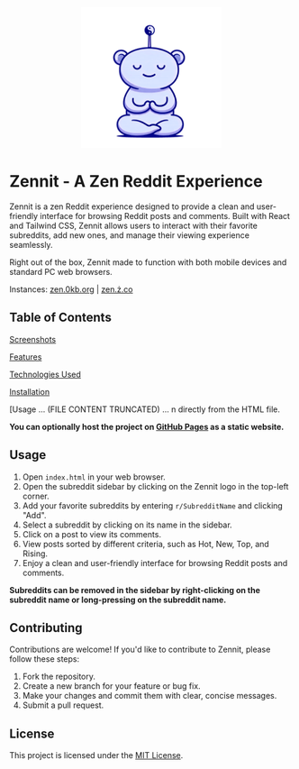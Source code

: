 <p align="center"><img src="assets\favicon\favicon.svg" height="250" width="250"/></p>

# Zennit - A Zen Reddit Experience

Zennit is a zen Reddit experience designed to provide a clean and user-friendly interface for browsing Reddit posts and comments. Built with React and Tailwind CSS, Zennit allows users to interact with their favorite subreddits, add new ones, and manage their viewing experience seamlessly.

Right out of the box, Zennit made to function with both mobile devices and standard PC web browsers.

Instances: [zen.0kb.org](https://zen.0kb.org/) | [zen.ż.co](https://zen.ż.co/)

## Table of Contents

[Screenshots](#screenshots)

[Features](#features)

[Technologies Used](#technologies-used)

[Installation](#installation)

[Usage
... (FILE CONTENT TRUNCATED) ...
n directly from the HTML file.

**You can optionally host the project on [GitHub Pages](https://pages.github.com/) as a static website.**

## Usage
1. Open `index.html` in your web browser.
2. Open the subreddit sidebar by clicking on the Zennit logo in the top-left corner.
3. Add your favorite subreddits by entering `r/SubredditName` and clicking "Add".
4. Select a subreddit by clicking on its name in the sidebar.
5. Click on a post to view its comments.
6. View posts sorted by different criteria, such as Hot, New, Top, and Rising.
7. Enjoy a clean and user-friendly interface for browsing Reddit posts and comments.

__Subreddits can be removed in the sidebar by right-clicking on the subreddit name or long-pressing on the subreddit name.__

## Contributing

Contributions are welcome! If you'd like to contribute to Zennit, please follow these steps:

1.  Fork the repository.
2.  Create a new branch for your feature or bug fix.
3.  Make your changes and commit them with clear, concise messages.
4.  Submit a pull request.

## License

This project is licensed under the [MIT License](LICENSE).